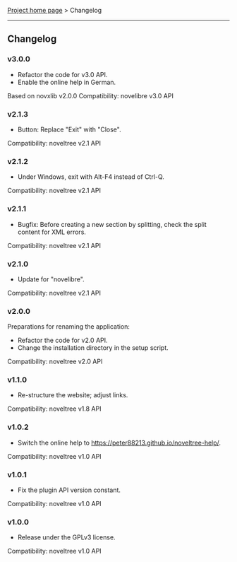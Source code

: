 [Project home page](../) > Changelog

------------------------------------------------------------------------

## Changelog

### v3.0.0

- Refactor the code for v3.0 API.
- Enable the online help in German.

Based on novxlib v2.0.0
Compatibility: novelibre v3.0 API

### v2.1.3

- Button: Replace "Exit" with "Close". 

Compatibility: noveltree v2.1 API

### v2.1.2

- Under Windows, exit with Alt-F4 instead of Ctrl-Q.

Compatibility: noveltree v2.1 API

### v2.1.1

- Bugfix: Before creating a new section by splitting, check the split content for XML errors.

Compatibility: noveltree v2.1 API

### v2.1.0

- Update for "novelibre".

Compatibility: noveltree v2.1 API

### v2.0.0

Preparations for renaming the application:
- Refactor the code for v2.0 API.
- Change the installation directory in the setup script.

Compatibility: noveltree v2.0 API

### v1.1.0

- Re-structure the website; adjust links.

Compatibility: noveltree v1.8 API

### v1.0.2

- Switch the online help to https://peter88213.github.io/noveltree-help/.

Compatibility: noveltree v1.0 API

### v1.0.1

- Fix the plugin API version constant.

Compatibility: noveltree v1.0 API

### v1.0.0

- Release under the GPLv3 license.

Compatibility: noveltree v1.0 API